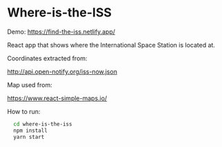 # Where-is-the-ISS

Demo: https://find-the-iss.netlify.app/

React app that shows where the International Space Station is located at.

Coordinates extracted from:

http://api.open-notify.org/iss-now.json

Map used from:

https://www.react-simple-maps.io/

How to run: 

```bash
  cd where-is-the-iss
  npm install
  yarn start
```
